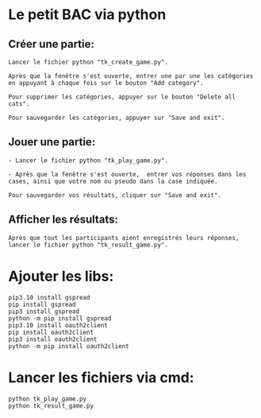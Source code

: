 # **Le petit BAC via python**

## Créer une partie:

    Lancer le fichier python "tk_create_game.py".

    Après que la fenêtre s'est ouverte, entrer une par une les catégories en appuyant à chaque fois sur le bouton "Add category".

    Pour supprimer les catégories, appuyer sur le bouton "Delete all cats".

    Pour sauvegarder les catégories, appuyer sur "Save and exit".

## Jouer une partie:

    - Lancer le fichier python "tk_play_game.py".

    - Après que la fenêtre s'est ouverte,  entrer vos réponses dans les cases, ainsi que votre nom ou pseudo dans la case indiquée.

    Pour sauvegarder vos résultats, cliquer sur "Save and exit".

## Afficher les résultats:

    Après que tout les participants aient enregistrés leurs réponses, lancer le fichier python "tk_result_game.py".
    
    
    
# Ajouter les libs:

    pip3.10 install gspread
    pip install gspread
    pip3 install gspread
    python -m pip install gspread
    pip3.10 install oauth2client
    pip install oauth2client
    pip3 install oauth2client
    python -m pip install oauth2client
    
# Lancer les fichiers via cmd:

    python tk_play_game.py
    python tk_result_game.py

